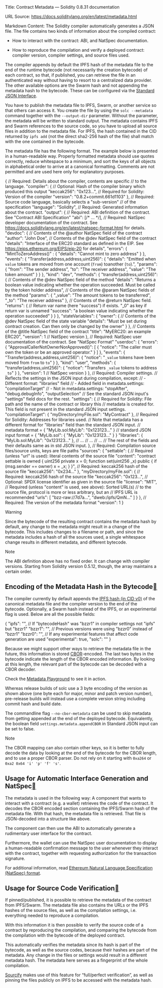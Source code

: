 Title: Contract Metadata — Solidity 0.8.31 documentation

URL Source: https://docs.soliditylang.org/en/latest/metadata.html

Markdown Content:
The Solidity compiler automatically generates a JSON file. The file contains two kinds of information about the compiled contract:

*   How to interact with the contract: ABI, and NatSpec documentation.

*   How to reproduce the compilation and verify a deployed contract: compiler version, compiler settings, and source files used.

The compiler appends by default the IPFS hash of the metadata file to the end of the runtime bytecode (not necessarily the creation bytecode) of each contract, so that, if published, you can retrieve the file in an authenticated way without having to resort to a centralized data provider. The other available options are the Swarm hash and not appending the metadata hash to the bytecode. These can be configured via the [Standard JSON Interface](https://docs.soliditylang.org/en/latest/using-the-compiler.html#compiler-api).

You have to publish the metadata file to IPFS, Swarm, or another service so that others can access it. You create the file by using the `solc --metadata` command together with the `--output-dir` parameter. Without the parameter, the metadata will be written to standard output. The metadata contains IPFS and Swarm references to the source code, so you have to upload all source files in addition to the metadata file. For IPFS, the hash contained in the CID returned by `ipfs add` (not the direct sha2-256 hash of the file) shall match with the one contained in the bytecode.

The metadata file has the following format. The example below is presented in a human-readable way. Properly formatted metadata should use quotes correctly, reduce whitespace to a minimum, and sort the keys of all objects in alphabetical order to arrive at a canonical formatting. Comments are not permitted and are used here only for explanatory purposes.

{
 // Required: Details about the compiler, contents are specific
 // to the language.
 "compiler": {
 // Optional: Hash of the compiler binary which produced this output
 "keccak256": "0x123...",
 // Required for Solidity: Version of the compiler
 "version": "0.8.2+commit.661d1103"
 },
 // Required: Source code language, basically selects a "sub-version"
 // of the specification
 "language": "Solidity",
 // Required: Generated information about the contract.
 "output": {
 // Required: ABI definition of the contract. See "Contract ABI Specification"
 "abi": [/* ... */],
 // Required: NatSpec developer documentation of the contract. See https://docs.soliditylang.org/en/latest/natspec-format.html for details.
 "devdoc": {
 // Contents of the @author NatSpec field of the contract
 "author": "John Doe",
 // Contents of the @dev NatSpec field of the contract
 "details": "Interface of the ERC20 standard as defined in the EIP. See https://eips.ethereum.org/EIPS/eip-20 for details",
 "errors": {
 "MintToZeroAddress()" : {
 "details": "Cannot mint to zero address"
 }
 },
 "events": {
 "Transfer(address,address,uint256)": {
 "details": "Emitted when `value` tokens are moved from one account (`from`) toanother (`to`).",
 "params": {
 "from": "The sender address",
 "to": "The receiver address",
 "value": "The token amount"
 }
 }
 },
 "kind": "dev",
 "methods": {
 "transfer(address,uint256)": {
 // Contents of the @dev NatSpec field of the method
 "details": "Returns a boolean value indicating whether the operation succeeded. Must be called by the token holder address",
 // Contents of the @param NatSpec fields of the method
 "params": {
 "_value": "The amount tokens to be transferred",
 "_to": "The receiver address"
 },
 // Contents of the @return NatSpec field.
 "returns": {
 // Return var name (here "success") if exists. "_0" as key if return var is unnamed
 "success": "a boolean value indicating whether the operation succeeded"
 }
 }
 },
 "stateVariables": {
 "owner": {
 // Contents of the @dev NatSpec field of the state variable
 "details": "Must be set during contract creation. Can then only be changed by the owner"
 }
 },
 // Contents of the @title NatSpec field of the contract
 "title": "MyERC20: an example ERC20",
 "version": 1 // NatSpec version
 },
 // Required: NatSpec user documentation of the contract. See "NatSpec Format"
 "userdoc": {
 "errors": {
 "ApprovalCallerNotOwnerNorApproved()": [
 {
 "notice": "The caller must own the token or be an approved operator."
 }
 ]
 },
 "events": {
 "Transfer(address,address,uint256)": {
 "notice": "`_value` tokens have been moved from `from` to `to`"
 }
 },
 "kind": "user",
 "methods": {
 "transfer(address,uint256)": {
 "notice": "Transfers `_value` tokens to address `_to`"
 }
 },
 "version": 1 // NatSpec version
 }
 },
 // Required: Compiler settings.
 // Reflects the settings in the JSON input during compilation, except:
 // - Different format: "libraries" field
 // - Added field in metadata.settings: "compilationTarget"
 // - Not in metadata.settings: "stopAfter", "debug.debugInfo", "outputSelection"
 // See the standard JSON input's "settings" field docs for the rest.
 "settings": {
 // Required for Solidity: File path and the name of the contract or library this
 // metadata is created for. This field is not present in the standard JSON input settings.
 "compilationTarget": {
 "myDirectory/myFile.sol": "MyContract"
 },
 // Required for Solidity: Addresses for libraries used.
 // Note that metadata has a different format for "libraries" field than the standard JSON input.
 // metadata format = { "MyLib.sol:MyLib": "0x123123..." }
 // standard JSON input format = { "MyLib.sol": { "MyLib": "0x123123..." } }
 "libraries": {
 "MyLib.sol:MyLib": "0x123123..."
 },
 // ...
 // ...
 // ...
 // The rest of the fields and their defaults same as in std JSON input.
 },
 // Required: Compilation source files/source units, keys are file paths
 "sources": {
 "settable": {
 // Required (unless "url" is used): literal contents of the source file
 "content": "contract settable is owned { uint256 private x = 0; function set(uint256 _x) public { if (msg.sender == owner) x = _x; } }",
 // Required: keccak256 hash of the source file
 "keccak256": "0x234..."
 },
 "myDirectory/myFile.sol": {
 // Required: keccak256 hash of the source file
 "keccak256": "0x123...",
 // Optional: SPDX license identifier as given in the source file
 "license": "MIT",
 // Required (unless "content" is used, see above): Sorted URL(s)
 // to the source file, protocol is more or less arbitrary, but an
 // IPFS URL is recommended
 "urls": [ "bzz-raw://7d7a...", "dweb:/ipfs/QmN..." ]
 }
 },
 // Required: The version of the metadata format
 "version": 1
}

Warning

Since the bytecode of the resulting contract contains the metadata hash by default, any change to the metadata might result in a change of the bytecode. This includes changes to a filename or path, and since the metadata includes a hash of all the sources used, a single whitespace change results in different metadata, and different bytecode.

Note

The ABI definition above has no fixed order. It can change with compiler versions. Starting from Solidity version 0.5.12, though, the array maintains a certain order.

Encoding of the Metadata Hash in the Bytecode[](https://docs.soliditylang.org/en/latest/metadata.html#encoding-of-the-metadata-hash-in-the-bytecode "Link to this heading")
----------------------------------------------------------------------------------------------------------------------------------------------------------------------------

The compiler currently by default appends the [IPFS hash (in CID v0)](https://docs.ipfs.tech/concepts/content-addressing/#version-0-v0) of the canonical metadata file and the compiler version to the end of the bytecode. Optionally, a Swarm hash instead of the IPFS, or an experimental flag is used. Below are all the possible fields:

{
 "ipfs": "<metadata hash>",
 // If "bytecodeHash" was "bzzr1" in compiler settings not "ipfs" but "bzzr1"
 "bzzr1": "<metadata hash>",
 // Previous versions were using "bzzr0" instead of "bzzr1"
 "bzzr0": "<metadata hash>",
 // If any experimental features that affect code generation are used
 "experimental": true,
 "solc": "<compiler version>"
}

Because we might support other ways to retrieve the metadata file in the future, this information is stored [CBOR](https://tools.ietf.org/html/rfc7049)-encoded. The last two bytes in the bytecode indicate the length of the CBOR encoded information. By looking at this length, the relevant part of the bytecode can be decoded with a CBOR decoder.

Check the [Metadata Playground](https://playground.sourcify.dev/) to see it in action.

Whereas release builds of solc use a 3 byte encoding of the version as shown above (one byte each for major, minor and patch version number), pre-release builds will instead use a complete version string including commit hash and build date.

The commandline flag `--no-cbor-metadata` can be used to skip metadata from getting appended at the end of the deployed bytecode. Equivalently, the boolean field `settings.metadata.appendCBOR` in Standard JSON input can be set to false.

Note

The CBOR mapping can also contain other keys, so it is better to fully decode the data by looking at the end of the bytecode for the CBOR length, and to use a proper CBOR parser. Do not rely on it starting with `0xa264` or `0xa2 0x64 'i' 'p' 'f' 's'`.

Usage for Automatic Interface Generation and NatSpec[](https://docs.soliditylang.org/en/latest/metadata.html#usage-for-automatic-interface-generation-and-natspec "Link to this heading")
------------------------------------------------------------------------------------------------------------------------------------------------------------------------------------------

The metadata is used in the following way: A component that wants to interact with a contract (e.g. a wallet) retrieves the code of the contract. It decodes the CBOR encoded section containing the IPFS/Swarm hash of the metadata file. With that hash, the metadata file is retrieved. That file is JSON-decoded into a structure like above.

The component can then use the ABI to automatically generate a rudimentary user interface for the contract.

Furthermore, the wallet can use the NatSpec user documentation to display a human-readable confirmation message to the user whenever they interact with the contract, together with requesting authorization for the transaction signature.

For additional information, read [Ethereum Natural Language Specification (NatSpec) format](https://docs.soliditylang.org/en/latest/natspec-format.html).

Usage for Source Code Verification[](https://docs.soliditylang.org/en/latest/metadata.html#usage-for-source-code-verification "Link to this heading")
------------------------------------------------------------------------------------------------------------------------------------------------------

If pinned/published, it is possible to retrieve the metadata of the contract from IPFS/Swarm. The metadata file also contains the URLs or the IPFS hashes of the source files, as well as the compilation settings, i.e. everything needed to reproduce a compilation.

With this information it is then possible to verify the source code of a contract by reproducing the compilation, and comparing the bytecode from the compilation with the bytecode of the deployed contract.

This automatically verifies the metadata since its hash is part of the bytecode, as well as the source codes, because their hashes are part of the metadata. Any change in the files or settings would result in a different metadata hash. The metadata here serves as a fingerprint of the whole compilation.

[Sourcify](https://sourcify.dev/) makes use of this feature for “full/perfect verification”, as well as pinning the files publicly on IPFS to be accessed with the metadata hash.
